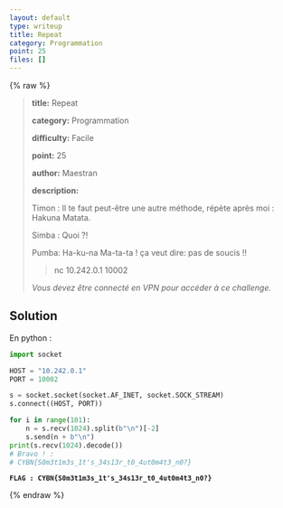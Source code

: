 ```yaml
---
layout: default
type: writeup
title: Repeat
category: Programmation
point: 25
files: []
---
```


{% raw %}
> **title:** Repeat
>
> **category:** Programmation
>
> **difficulty:** Facile
>
> **point:** 25
>
> **author:** Maestran
>
> **description:**
>
> Timon : Il te faut peut-être une autre méthode, répète après moi : Hakuna Matata.
>
> Simba : Quoi ?!
>
> Pumba: Ha-ku-na Ma-ta-ta ! ça veut dire: pas de soucis !!
>
> > nc 10.242.0.1 10002
>
> *Vous devez être connecté en VPN pour accéder à ce challenge.*
>
> 

## Solution

En python :

```python
import socket

HOST = "10.242.0.1"
PORT = 10002

s = socket.socket(socket.AF_INET, socket.SOCK_STREAM)
s.connect((HOST, PORT))

for i in range(101):
	n = s.recv(1024).split(b"\n")[-2]
	s.send(n + b"\n")
print(s.recv(1024).decode())
# Bravo ! :
# CYBN{S0m3t1m3s_1t's_34s13r_t0_4ut0m4t3_n0?}
```

**`FLAG : CYBN{S0m3t1m3s_1t's_34s13r_t0_4ut0m4t3_n0?}`**

{% endraw %}
